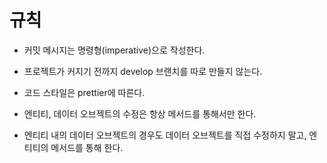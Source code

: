 # 규칙
- 커밋 메시지는 명령형(imperative)으로 작성한다.
- 프로젝트가 커지기 전까지 develop 브랜치를 따로 만들지 않는다.
- 코드 스타일은 prettier에 따른다.
  

- 엔티티, 데이터 오브젝트의 수정은 항상 메서드를 통해서만 한다.
- 엔티티 내의 데이터 오브젝트의 경우도 데이터 오브젝트를 직접 수정하지 말고, 엔티티의 메서드를 통해 한다.

